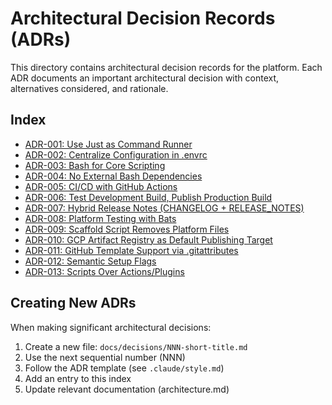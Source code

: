 # Architectural Decision Records (ADRs)

This directory contains architectural decision records for the platform. Each ADR documents an important architectural decision with context, alternatives considered, and rationale.

## Index

- [ADR-001: Use Just as Command Runner](001-use-just-as-command-runner.md)
- [ADR-002: Centralize Configuration in .envrc](002-centralize-configuration-in-envrc.md)
- [ADR-003: Bash for Core Scripting](003-bash-for-core-scripting.md)
- [ADR-004: No External Bash Dependencies](004-no-external-bash-dependencies.md)
- [ADR-005: CI/CD with GitHub Actions](005-cicd-with-github-actions.md)
- [ADR-006: Test Development Build, Publish Production Build](006-test-dev-build-publish-prod.md)
- [ADR-007: Hybrid Release Notes (CHANGELOG + RELEASE_NOTES)](007-hybrid-release-notes.md)
- [ADR-008: Platform Testing with Bats](008-platform-testing-with-bats.md)
- [ADR-009: Scaffold Script Removes Platform Files](009-scaffold-removes-platform-files.md)
- [ADR-010: GCP Artifact Registry as Default Publishing Target](010-gcp-artifact-registry-as-default.md)
- [ADR-011: GitHub Template Support via .gitattributes](011-github-template-support.md)
- [ADR-012: Semantic Setup Flags](012-semantic-setup-flags.md)
- [ADR-013: Scripts Over Actions/Plugins](013-scripts-over-actions-plugins.md)

## Creating New ADRs

When making significant architectural decisions:

1. Create a new file: `docs/decisions/NNN-short-title.md`
2. Use the next sequential number (NNN)
3. Follow the ADR template (see `.claude/style.md`)
4. Add an entry to this index
5. Update relevant documentation (architecture.md)
